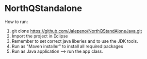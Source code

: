 # NorthQStandalone

How to run:
1. git clone https://github.com/Jalepeno/NorthQStandAloneJava.git
2. Import the project in Eclipse
3. Remember to set correct java liberies and to use the JDK tools.
4. Run as "Maven installer" to install all required packages
5. Run as Java application --> run the app class.
